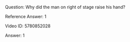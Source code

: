 Question: Why did the man on right of stage raise his hand?

Reference Answer: 1

Video ID: 5780852028

Answer: 1

